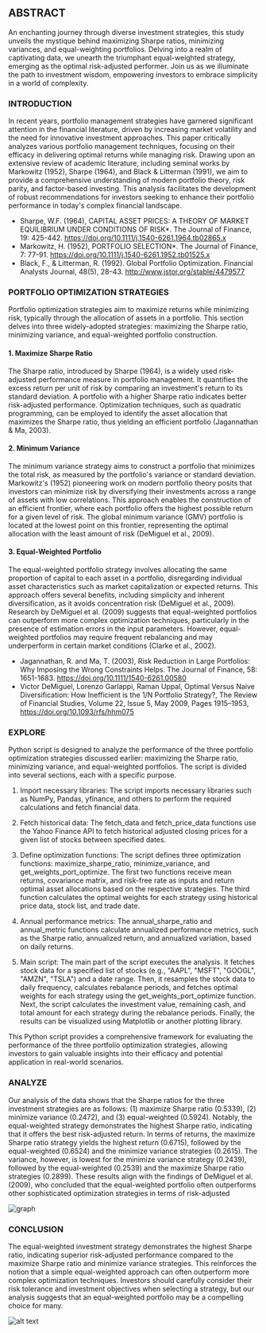 ## ABSTRACT

An enchanting journey through diverse investment strategies, this study unveils the mystique behind maximizing Sharpe ratios, minimizing variances, and equal-weighting portfolios. Delving into a realm of captivating data, we unearth the triumphant equal-weighted strategy, emerging as the optimal risk-adjusted performer. Join us as we illuminate the path to investment wisdom, empowering investors to embrace simplicity in a world of complexity.

### INTRODUCTION

In recent years, portfolio management strategies have garnered significant attention in the financial literature, driven by increasing market volatility and the need for innovative investment approaches. This paper critically analyzes various portfolio management techniques, focusing on their efficacy in delivering optimal returns while managing risk. Drawing upon an extensive review of academic literature, including seminal works by Markowitz (1952), Sharpe (1964), and Black & Litterman (1991), we aim to provide a comprehensive understanding of modern portfolio theory, risk parity, and factor-based investing. This analysis facilitates the development of robust recommendations for investors seeking to enhance their portfolio performance in today's complex financial landscape.

- Sharpe, W.F. (1964), CAPITAL ASSET PRICES: A THEORY OF MARKET EQUILIBRIUM UNDER CONDITIONS OF RISK*. The Journal of Finance, 19: 425-442. https://doi.org/10.1111/j.1540-6261.1964.tb02865.x
- Markowitz, H. (1952), PORTFOLIO SELECTION*. The Journal of Finance, 7: 77-91. https://doi.org/10.1111/j.1540-6261.1952.tb01525.x
- Black, F., & Litterman, R. (1992). Global Portfolio Optimization. Financial Analysts Journal, 48(5), 28–43. http://www.jstor.org/stable/4479577


### PORTFOLIO OPTIMIZATION STRATEGIES

Portfolio optimization strategies aim to maximize returns while minimizing risk, typically through the allocation of assets in a portfolio. This section delves into three widely-adopted strategies: maximizing the Sharpe ratio, minimizing variance, and equal-weighted portfolio construction.

#### 1. Maximize Sharpe Ratio
The Sharpe ratio, introduced by Sharpe (1964), is a widely used risk-adjusted performance measure in portfolio management. It quantifies the excess return per unit of risk by comparing an investment's return to its standard deviation. A portfolio with a higher Sharpe ratio indicates better risk-adjusted performance. Optimization techniques, such as quadratic programming, can be employed to identify the asset allocation that maximizes the Sharpe ratio, thus yielding an efficient portfolio (Jagannathan & Ma, 2003).

#### 2. Minimum Variance
The minimum variance strategy aims to construct a portfolio that minimizes the total risk, as measured by the portfolio's variance or standard deviation. Markowitz's (1952) pioneering work on modern portfolio theory posits that investors can minimize risk by diversifying their investments across a range of assets with low correlations. This approach enables the construction of an efficient frontier, where each portfolio offers the highest possible return for a given level of risk. The global minimum variance (GMV) portfolio is located at the lowest point on this frontier, representing the optimal allocation with the least amount of risk (DeMiguel et al., 2009).

#### 3. Equal-Weighted Portfolio
The equal-weighted portfolio strategy involves allocating the same proportion of capital to each asset in a portfolio, disregarding individual asset characteristics such as market capitalization or expected returns. This approach offers several benefits, including simplicity and inherent diversification, as it avoids concentration risk (DeMiguel et al., 2009). Research by DeMiguel et al. (2009) suggests that equal-weighted portfolios can outperform more complex optimization techniques, particularly in the presence of estimation errors in the input parameters. However, equal-weighted portfolios may require frequent rebalancing and may underperform in certain market conditions (Clarke et al., 2002).

- Jagannathan, R. and Ma, T. (2003), Risk Reduction in Large Portfolios: Why Imposing the Wrong Constraints Helps. The Journal of Finance, 58: 1651-1683. https://doi.org/10.1111/1540-6261.00580
- Victor DeMiguel, Lorenzo Garlappi, Raman Uppal, Optimal Versus Naive Diversification: How Inefficient is the 1/N Portfolio Strategy?, The Review of Financial Studies, Volume 22, Issue 5, May 2009, Pages 1915–1953, https://doi.org/10.1093/rfs/hhm075


### EXPLORE

Python script is designed to analyze the performance of the three portfolio optimization strategies discussed earlier: maximizing the Sharpe ratio, minimizing variance, and equal-weighted portfolios. The script is divided into several sections, each with a specific purpose.

1. Import necessary libraries: 
The script imports necessary libraries such as NumPy, Pandas, yfinance, and others to perform the required calculations and fetch financial data.

2. Fetch historical data: 
The fetch_data and fetch_price_data functions use the Yahoo Finance API to fetch historical adjusted closing prices for a given list of stocks between specified dates.

3. Define optimization functions: 
The script defines three optimization functions: maximize_sharpe_ratio, minimize_variance, and get_weights_port_optimize. The first two functions receive mean returns, covariance matrix, and risk-free rate as inputs and return optimal asset allocations based on the respective strategies. The third function calculates the optimal weights for each strategy using historical price data, stock list, and trade date.

4. Annual performance metrics: 
The annual_sharpe_ratio and annual_metric functions calculate annualized performance metrics, such as the Sharpe ratio, annualized return, and annualized variation, based on daily returns.

5. Main script: 
The main part of the script executes the analysis. It fetches stock data for a specified list of stocks (e.g., "AAPL", "MSFT", "GOOGL", "AMZN", "TSLA") and a date range. Then, it resamples the stock data to daily frequency, calculates rebalance periods, and fetches optimal weights for each strategy using the get_weights_port_optimize function. Next, the script calculates the investment value, remaining cash, and total amount for each strategy during the rebalance periods. Finally, the results can be visualized using Matplotlib or another plotting library.

This Python script provides a comprehensive framework for evaluating the performance of the three portfolio optimization strategies, allowing investors to gain valuable insights into their efficacy and potential application in real-world scenarios.

### ANALYZE

Our analysis of the data shows that the Sharpe ratios for the three investment strategies are as follows: (1) maximize Sharpe ratio (0.5339), (2) minimize variance (0.2472), and (3) equal-weighted (0.5924). Notably, the equal-weighted strategy demonstrates the highest Sharpe ratio, indicating that it offers the best risk-adjusted return. In terms of returns, the maximize Sharpe ratio strategy yields the highest return (0.6715), followed by the equal-weighted (0.6524) and the minimize variance strategies (0.2615). The variance, however, is lowest for the minimize variance strategy (0.2439), followed by the equal-weighted (0.2539) and the maximize Sharpe ratio strategies (0.2899). These results align with the findings of DeMiguel et al. (2009), who concluded that the equal-weighted portfolio often outperforms other sophisticated optimization strategies in terms of risk-adjusted 

![graph](https://user-images.githubusercontent.com/16968671/232250388-a4cc86ec-22d5-4c1c-8a22-24efa559eaaa.png)

### CONCLUSION
The equal-weighted investment strategy demonstrates the highest Sharpe ratio, indicating superior risk-adjusted performance compared to the maximize Sharpe ratio and minimize variance strategies. This reinforces the notion that a simple equal-weighted approach can often outperform more complex optimization techniques. Investors should carefully consider their risk tolerance and investment objectives when selecting a strategy, but our analysis suggests that an equal-weighted portfolio may be a compelling choice for many.

![alt text](https://github.com/saurabh9651/minvar_maxshpr/images/results.png?raw=true)
